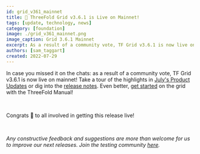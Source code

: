 ```yaml
---
id: grid_v361_mainnet
title: 📣 ThreeFold Grid v3.6.1 is Live on Mainnet!
tags: [update, technology, news]
category: [foundation]
image: ./grid_v361_mainnet.png
image_caption: Grid 3.6.1 Mainnet
excerpt: As a result of a community vote, TF Grid v3.6.1 is now live on mainnet!
authors: [sam_taggart]
created: 2022-07-29
---
```


In case you missed it on the chats: as a result of a community vote, TF Grid v3.6.1 is now live on mainnet! Take a tour of the highlights in [July's Product Updates](https://forum.threefold.io/t/threefold-product-updates-july-2022-tfgrid-v3-6-1-highlights-more/3206) or dig into the [release notes](https://github.com/threefoldtech/home/blob/master/wiki/products/v3/tfgrid_3.6.1.md). Even better, [get started](https://library.threefold.me/info/manual/#/) on the grid with the ThreeFold Manual!

<br/>

Congrats 🎉 to all involved in getting this release live!

<br/>

_Any constructive feedback and suggestions are more than welcome for us to improve our next releases. Join the testing community [here](https://t.me/threefoldtesting)._